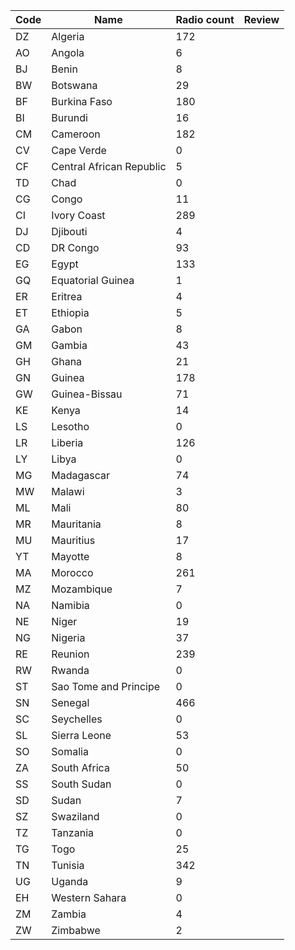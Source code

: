 |Code|Name                    |Radio count|Review|
|----|------------------------|-----------|------|
|DZ  |Algeria                 |172        |
|AO  |Angola                  |6          |
|BJ  |Benin                   |8          |
|BW  |Botswana                |29         |
|BF  |Burkina Faso            |180        |
|BI  |Burundi                 |16         |
|CM  |Cameroon                |182        |
|CV  |Cape Verde              |0          |
|CF  |Central African Republic|5          |
|TD  |Chad                    |0          |
|CG  |Congo                   |11         |
|CI  |Ivory Coast             |289        |
|DJ  |Djibouti                |4          |
|CD  |DR Congo                |93         |
|EG  |Egypt                   |133        |
|GQ  |Equatorial Guinea       |1          |
|ER  |Eritrea                 |4          |
|ET  |Ethiopia                |5          |
|GA  |Gabon                   |8          |
|GM  |Gambia                  |43         |
|GH  |Ghana                   |21         |
|GN  |Guinea                  |178        |
|GW  |Guinea-Bissau           |71         |
|KE  |Kenya                   |14         |
|LS  |Lesotho                 |0          |
|LR  |Liberia                 |126        |
|LY  |Libya                   |0          |
|MG  |Madagascar              |74         |
|MW  |Malawi                  |3          |
|ML  |Mali                    |80         |
|MR  |Mauritania              |8          |
|MU  |Mauritius               |17         |
|YT  |Mayotte                 |8          |
|MA  |Morocco                 |261        |
|MZ  |Mozambique              |7          |
|NA  |Namibia                 |0          |
|NE  |Niger                   |19         |
|NG  |Nigeria                 |37         |
|RE  |Reunion                 |239        |
|RW  |Rwanda                  |0          |
|ST  |Sao Tome and Principe   |0          |
|SN  |Senegal                 |466        |
|SC  |Seychelles              |0          |
|SL  |Sierra Leone            |53         |
|SO  |Somalia                 |0          |
|ZA  |South Africa            |50         |
|SS  |South Sudan             |0          |
|SD  |Sudan                   |7          |
|SZ  |Swaziland               |0          |
|TZ  |Tanzania                |0          |
|TG  |Togo                    |25         |
|TN  |Tunisia                 |342        |
|UG  |Uganda                  |9          |
|EH  |Western Sahara          |0          |
|ZM  |Zambia                  |4          |
|ZW  |Zimbabwe                |2          |
